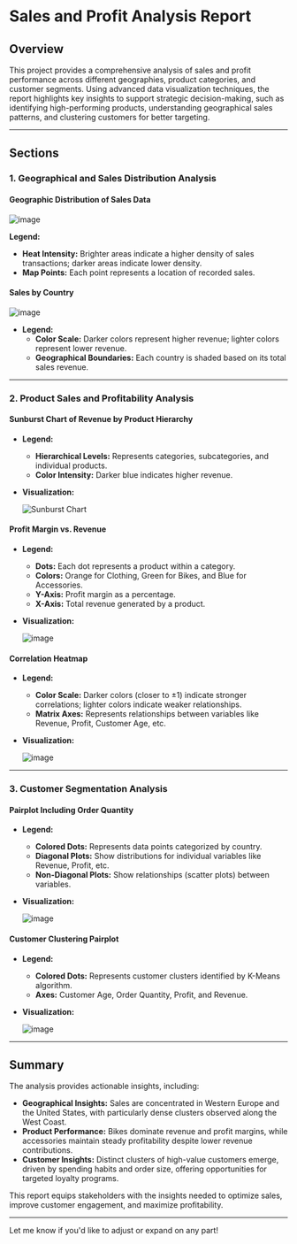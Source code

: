 # Sales and Profit Analysis Report

## Overview
This project provides a comprehensive analysis of sales and profit performance across different geographies, product categories, and customer segments. Using advanced data visualization techniques, the report highlights key insights to support strategic decision-making, such as identifying high-performing products, understanding geographical sales patterns, and clustering customers for better targeting.

---

## Sections

### 1. Geographical and Sales Distribution Analysis

#### Geographic Distribution of Sales Data
  ![image](https://github.com/user-attachments/assets/a77435fd-3962-448e-aceb-439019207294)
  
**Legend:**
  - **Heat Intensity:** Brighter areas indicate a higher density of sales transactions; darker areas indicate lower density.
  - **Map Points:** Each point represents a location of recorded sales.

#### Sales by Country
  ![image](https://github.com/user-attachments/assets/18de5e8e-f3d0-4265-9c67-d9e03dcdadad)
- **Legend:**
  - **Color Scale:** Darker colors represent higher revenue; lighter colors represent lower revenue.
  - **Geographical Boundaries:** Each country is shaded based on its total sales revenue.
    
---

### 2. Product Sales and Profitability Analysis

#### Sunburst Chart of Revenue by Product Hierarchy
- **Legend:**
  - **Hierarchical Levels:** Represents categories, subcategories, and individual products.
  - **Color Intensity:** Darker blue indicates higher revenue.
- **Visualization:**

  ![Sunburst Chart](images/sunburst_chart.png)

#### Profit Margin vs. Revenue
- **Legend:**
  - **Dots:** Each dot represents a product within a category.
  - **Colors:** Orange for Clothing, Green for Bikes, and Blue for Accessories.
  - **Y-Axis:** Profit margin as a percentage.
  - **X-Axis:** Total revenue generated by a product.
- **Visualization:**

  ![image](https://github.com/user-attachments/assets/83e82988-8aae-4a00-9a64-f9628e32c042)

#### Correlation Heatmap
- **Legend:**
  - **Color Scale:** Darker colors (closer to ±1) indicate stronger correlations; lighter colors indicate weaker relationships.
  - **Matrix Axes:** Represents relationships between variables like Revenue, Profit, Customer Age, etc.
- **Visualization:**

  ![image](https://github.com/user-attachments/assets/75a982c2-1a40-4838-ade6-0af38e8b12e1)

---

### 3. Customer Segmentation Analysis

#### Pairplot Including Order Quantity
- **Legend:**
  - **Colored Dots:** Represents data points categorized by country.
  - **Diagonal Plots:** Show distributions for individual variables like Revenue, Profit, etc.
  - **Non-Diagonal Plots:** Show relationships (scatter plots) between variables.
- **Visualization:**

  ![image](https://github.com/user-attachments/assets/41266dad-5f37-4e15-9dbc-b258af326cc1)

#### Customer Clustering Pairplot
- **Legend:**
  - **Colored Dots:** Represents customer clusters identified by K-Means algorithm.
  - **Axes:** Customer Age, Order Quantity, Profit, and Revenue.
- **Visualization:**

  ![image](https://github.com/user-attachments/assets/717fec81-564e-4ed8-b4c3-0183c3c6a513)

---

## Summary
The analysis provides actionable insights, including:
- **Geographical Insights:** Sales are concentrated in Western Europe and the United States, with particularly dense clusters observed along the West Coast.
- **Product Performance:** Bikes dominate revenue and profit margins, while accessories maintain steady profitability despite lower revenue contributions.
- **Customer Insights:** Distinct clusters of high-value customers emerge, driven by spending habits and order size, offering opportunities for targeted loyalty programs.

This report equips stakeholders with the insights needed to optimize sales, improve customer engagement, and maximize profitability.

---

Let me know if you'd like to adjust or expand on any part!
